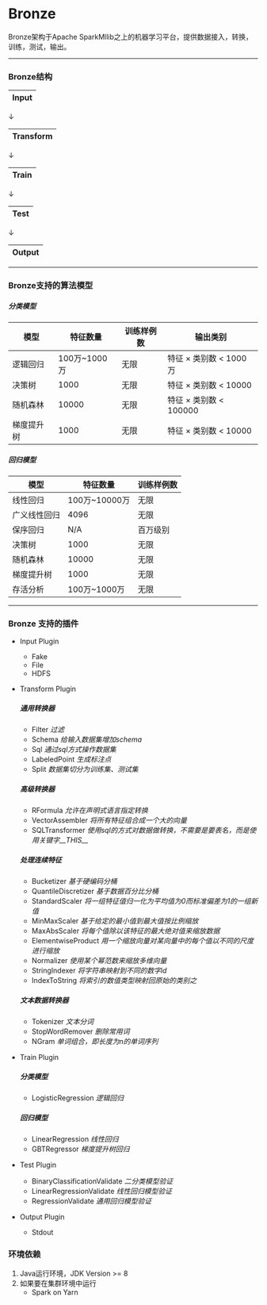 # Bronze
Bronze架构于Apache SparkMllib之上的机器学习平台，提供数据接入，转换，训练，测试，输出。

-----
### Bronze结构
| Input |
| ----- |

&darr;

| Transform |
| ----- |

&darr;

| Train |
| ----- |

&darr;

| Test |
| ----- |

&darr;

| Output |
| ----- |
--------
### Bronze支持的算法模型
##### 分类模型

| 模型       | 特征数量     | 训练样例数 | 输出类别               |
| ---------- | ------------ | ---------- | ---------------------- |
| 逻辑回归   | 100万~1000万 | 无限       | 特征 × 类别数 < 1000万 |
| 决策树     | 1000         | 无限       | 特征 × 类别数 < 10000  |
| 随机森林   | 10000        | 无限       | 特征 × 类别数 < 100000 |
| 梯度提升树 | 1000         | 无限       | 特征 × 类别数 < 10000  |

##### 回归模型

| 模型         | 特征数量      | 训练样例数 |
| ------------ | ------------- | ---------- |
| 线性回归     | 100万~10000万 | 无限       |
| 广义线性回归 | 4096          | 无限       |
| 保序回归     | N/A           | 百万级别   |
| 决策树       | 1000          | 无限       |
| 随机森林     | 10000         | 无限       |
| 梯度提升树   | 1000          | 无限       |
| 存活分析     | 100万~1000万  | 无限       |



------

### Bronze 支持的插件

- Input Plugin

   - Fake 
   - File 
   - HDFS

- Transform Plugin
   ##### 通用转换器
   - Filter *过滤*
   - Schema *给输入数据集增加schema*
   - Sql *通过sql方式操作数据集*
   - LabeledPoint *生成标注点*
   - Split *数据集切分为训练集、测试集*
   ##### 高级转换器
   - RFormula *允许在声明式语言指定转换*
   - VectorAssembler *将所有特征组合成一个大的向量*   
   - SQLTransformer *使用sql的方式对数据做转换，不需要是要表名，而是使用关键字__THIS__*
   ##### 处理连续特征
   - Bucketizer *基于硬编码分桶*
   - QuantileDiscretizer *基于数据百分比分桶*
   - StandardScaler *将一组特征值归一化为平均值为0而标准偏差为1的一组新值*
   - MinMaxScaler *基于给定的最小值到最大值按比例缩放*
   - MaxAbsScaler *将每个值除以该特征的最大绝对值来缩放数据*
   - ElementwiseProduct *用一个缩放向量对某向量中的每个值以不同的尺度进行缩放*
   - Normalizer *使用某个幂范数来缩放多维向量*
   - StringIndexer *将字符串映射到不同的数字id*
   - IndexToString *将索引的数值类型映射回原始的类别之*
   ##### 文本数据转换器
   - Tokenizer *文本分词*
   - StopWordRemover *删除常用词*
   - NGram *单词组合，即长度为n的单词序列*
   
- Train Plugin
  ##### 分类模型
   - LogisticRegression *逻辑回归*
  ##### 回归模型
   - LinearRegression *线性回归*
   - GBTRegressor *梯度提升树回归*

- Test Plugin
   - BinaryClassificationValidate *二分类模型验证*
   - LinearRegressionValidate *线性回归模型验证*
   - RegressionValidate *通用回归模型验证*

- Output Plugin

   - Stdout

### 环境依赖
1. Java运行环境，JDK Version >= 8
2. 如果要在集群环境中运行
    - Spark on Yarn